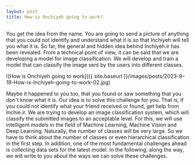 ```yaml
---
layout: post
title: How is Onchiyeh going to work?
---
```


You get the idea from the name. You are going to send a picture of anything that you could not identify and understand what it is so that Inchiyeh will tell you what it is. So far, the general and hidden idea behind Inchiyeh.ir has been revealed. From a technical point of view, it can be said that we are developing a model for image classification. We will develop and train a model that can classify the image sent by the users into different classes.

![How is Onchiyeh going to work]({{ site.baseurl }}/images/posts/2023-9-19-How-is-Inchiyeh-going-to-work-02.jpg)

Maybe it happened to you too, that you found or saw something that you don't know what it is. Our idea is to solve this challenge for you. That is, if you could not identify what your friend received or found, get help from Inchie.ir. We are trying to develop an image classification system, which will classify the submitted images to an acceptable level. For this, we will use intelligent models in the field of Machine Learning, Machine Vision and Deep Learning. Naturally, the number of classes will be very large. So we have to think about the number of classes or even hierarchical classification in the first step. In addition, one of the most fundamental challenges ahead is collecting data sets for the latest model. In the following, along the way, we will write to you about the ways we can solve these challenges.

